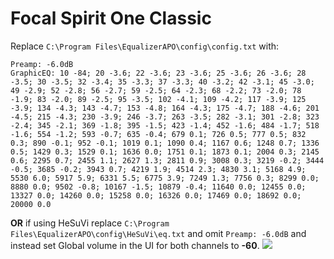 # Focal Spirit One Classic
Replace `C:\Program Files\EqualizerAPO\config\config.txt` with:
```
Preamp: -6.0dB
GraphicEQ: 10 -84; 20 -3.6; 22 -3.6; 23 -3.6; 25 -3.6; 26 -3.6; 28 -3.5; 30 -3.5; 32 -3.4; 35 -3.3; 37 -3.3; 40 -3.2; 42 -3.1; 45 -3.0; 49 -2.9; 52 -2.8; 56 -2.7; 59 -2.5; 64 -2.3; 68 -2.2; 73 -2.0; 78 -1.9; 83 -2.0; 89 -2.5; 95 -3.5; 102 -4.1; 109 -4.2; 117 -3.9; 125 -3.9; 134 -4.3; 143 -4.7; 153 -4.8; 164 -4.3; 175 -4.7; 188 -4.6; 201 -4.5; 215 -4.3; 230 -3.9; 246 -3.7; 263 -3.5; 282 -3.1; 301 -2.8; 323 -2.4; 345 -2.1; 369 -1.8; 395 -1.5; 423 -1.4; 452 -1.6; 484 -1.7; 518 -1.6; 554 -1.2; 593 -0.7; 635 -0.4; 679 0.1; 726 0.5; 777 0.5; 832 0.3; 890 -0.1; 952 -0.1; 1019 0.1; 1090 0.4; 1167 0.6; 1248 0.7; 1336 0.5; 1429 0.3; 1529 0.1; 1636 0.0; 1751 0.1; 1873 0.1; 2004 0.3; 2145 0.6; 2295 0.7; 2455 1.1; 2627 1.3; 2811 0.9; 3008 0.3; 3219 -0.2; 3444 -0.5; 3685 -0.2; 3943 0.7; 4219 1.9; 4514 2.3; 4830 3.1; 5168 4.9; 5530 6.0; 5917 5.9; 6331 5.5; 6775 3.9; 7249 1.3; 7756 0.3; 8299 0.0; 8880 0.0; 9502 -0.8; 10167 -1.5; 10879 -0.4; 11640 0.0; 12455 0.0; 13327 0.0; 14260 0.0; 15258 0.0; 16326 0.0; 17469 0.0; 18692 0.0; 20000 0.0
```
**OR** if using HeSuVi replace `C:\Program Files\EqualizerAPO\config\HeSuVi\eq.txt` and omit `Preamp: -6.0dB` and instead set Global volume in the UI for both channels to **-60**.
![](https://raw.githubusercontent.com/jaakkopasanen/AutoEq/master/results/SBAF-Serious/innerfidelity/onear/Focal%20Spirit%20One%20Classic/Focal%20Spirit%20One%20Classic.png)